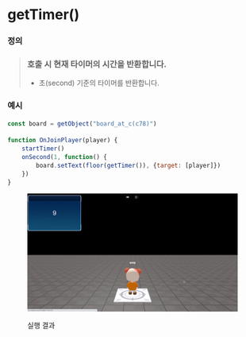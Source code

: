 # getTimer()

### 정의

> ### 호출 시 현재 타이머의 시간을 반환합니다.
>
> * 초(second) 기준의 타이머를 반환합니다.



### 예시

```javascript
const board = getObject("board_at_c(c78)")

function OnJoinPlayer(player) {
    startTimer()
    onSecond(1, function() {
        board.setText(floor(getTimer()), {target: [player]})
    })
}
```

<figure><img src="../../../.gitbook/assets/starTimer_getTimer_AdobeExpress.gif" alt=""><figcaption><p>실행 결과</p></figcaption></figure>

